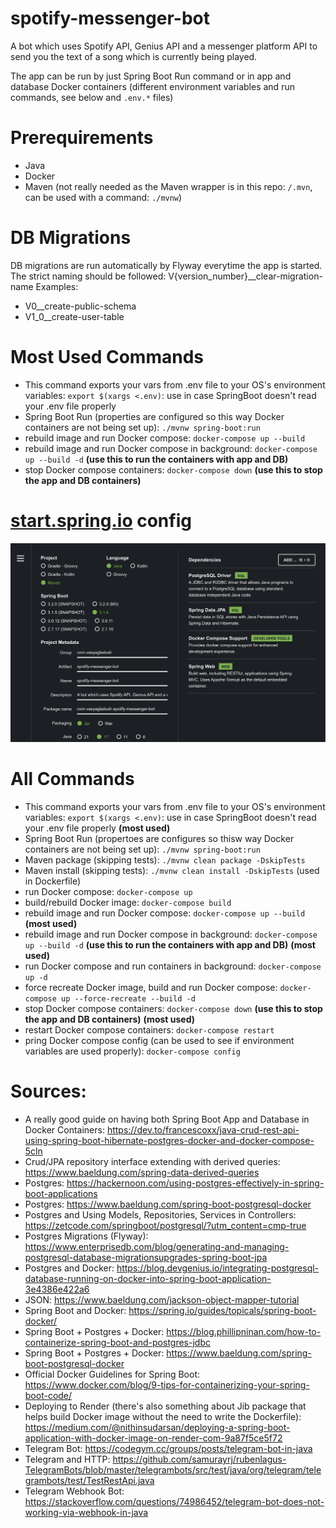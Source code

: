 # spotify-messenger-bot

A bot which uses Spotify API, Genius API and a messenger platform API to send you the text of a song which is currently being played.

The app can be run by just Spring Boot Run command or in app and database Docker containers (different environment variables and run commands, see below and `.env.*` files)

# Prerequirements

-   Java
-   Docker
-   Maven (not really needed as the Maven wrapper is in this repo: `/.mvn`, can be used with a command: `./mvnw`)

# DB Migrations

DB migrations are run automatically by Flyway everytime the app is started. The strict naming should be followed:
V{version_number}\_\_clear-migration-name
Examples:

-   V0\_\_create-public-schema
-   V1_0\_\_create-user-table

# Most Used Commands

-   This command exports your vars from .env file to your OS's environment variables: `export $(xargs <.env)`: use in case SpringBoot doesn't read your .env file properly
-   Spring Boot Run (properties are configured so this way Docker containers are not being set up): `./mvnw spring-boot:run`
-   rebuild image and run Docker compose: `docker-compose up --build`
-   rebuild image and run Docker compose in background: `docker-compose up --build -d` **(use this to run the containers with app and DB)**
-   stop Docker compose containers: `docker-compose down` **(use this to stop the app and DB containers)**

# [start.spring.io](https://start.spring.io) config

![Sprint Start Config](spring-start-config.png)

# All Commands

-   This command exports your vars from .env file to your OS's environment variables: `export $(xargs <.env)`: use in case SpringBoot doesn't read your .env file properly **(most used)**
-   Spring Boot Run (propertoes are configures so thisw way Docker containers are not being set up): `./mvnw spring-boot:run`
-   Maven package (skipping tests): `./mvnw clean package -DskipTests`
-   Maven install (skipping tests): `./mvnw clean install -DskipTests` (used in Dockerfile)
-   run Docker compose: `docker-compose up`
-   build/rebuild Docker image: `docker-compose build`
-   rebuild image and run Docker compose: `docker-compose up --build` **(most used)**
-   rebuild image and run Docker compose in background: `docker-compose up --build -d` **(use this to run the containers with app and DB)** **(most used)**
-   run Docker compose and run containers in background: `docker-compose up -d`
-   force recreate Docker image, build and run Docker compose: `docker-compose up --force-recreate --build -d`
-   stop Docker compose containers: `docker-compose down` **(use this to stop the app and DB containers)** **(most used)**
-   restart Docker compose containers: `docker-compose restart`
-   pring Docker compose config (can be used to see if environment variables are used properly): `docker-compose config`

# Sources:

-   A really good guide on having both Spring Boot App and Database in Docker Containers: https://dev.to/francescoxx/java-crud-rest-api-using-spring-boot-hibernate-postgres-docker-and-docker-compose-5cln
-   Crud/JPA repository interface extending with derived queries: https://www.baeldung.com/spring-data-derived-queries
-   Postgres: https://hackernoon.com/using-postgres-effectively-in-spring-boot-applications
-   Postgres: https://www.baeldung.com/spring-boot-postgresql-docker
-   Postgres and Using Models, Repositories, Services in Controllers: https://zetcode.com/springboot/postgresql/?utm_content=cmp-true
-   Postgres Migrations (Flyway): https://www.enterprisedb.com/blog/generating-and-managing-postgresql-database-migrationsupgrades-spring-boot-jpa
-   Postgres and Docker: https://blog.devgenius.io/integrating-postgresql-database-running-on-docker-into-spring-boot-application-3e4386e422a6
-   JSON: https://www.baeldung.com/jackson-object-mapper-tutorial
-   Spring Boot and Docker: https://spring.io/guides/topicals/spring-boot-docker/
-   Spring Boot + Postgres + Docker: https://blog.phillipninan.com/how-to-containerize-spring-boot-and-postgres-jdbc
-   Spring Boot + Postgres + Docker: https://www.baeldung.com/spring-boot-postgresql-docker
-   Official Docker Guidelines for Spring Boot: https://www.docker.com/blog/9-tips-for-containerizing-your-spring-boot-code/
-   Deploying to Render (there's also something about Jib package that helps build Docker image without the need to write the Dockerfile): https://medium.com/@nithinsudarsan/deploying-a-spring-boot-application-with-docker-image-on-render-com-9a87f5ce5f72
-   Telegram Bot: https://codegym.cc/groups/posts/telegram-bot-in-java
-   Telegram and HTTP: https://github.com/samurayrj/rubenlagus-TelegramBots/blob/master/telegrambots/src/test/java/org/telegram/telegrambots/test/TestRestApi.java
-   Telegram Webhook Bot: https://stackoverflow.com/questions/74986452/telegram-bot-does-not-working-via-webhook-in-java
